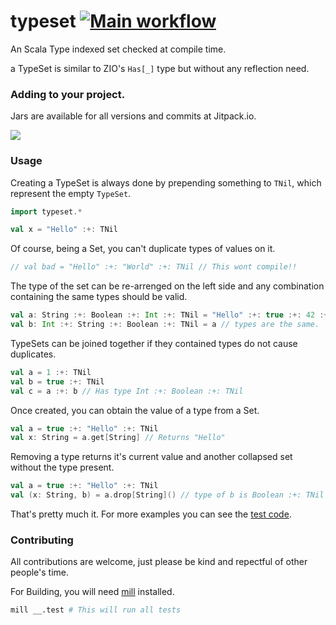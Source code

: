 # typeset [![Main workflow](https://github.com/vic/typeset/actions/workflows/workflow.yml/badge.svg)](https://github.com/vic/typeset/actions)

An Scala Type indexed set checked at compile time.

a TypeSet is similar to ZIO's `Has[_]` type but without any reflection need.

### Adding to your project.

Jars are available for all versions and commits at Jitpack.io.

[![](https://jitpack.io/v/vic/typeset.svg)](https://jitpack.io/#vic/typeset)


### Usage

Creating a TypeSet is always done by prepending something to `TNil`, which 
represent the empty `TypeSet`.

```scala
import typeset.*

val x = "Hello" :+: TNil
```

Of course, being a Set, you can't duplicate types of values on it.

```scala
// val bad = "Hello" :+: "World" :+: TNil // This wont compile!!
```

The type of the set can be re-arrenged on the left side and any combination
containing the same types should be valid.

```scala
val a: String :+: Boolean :+: Int :+: TNil = "Hello" :+: true :+: 42 :+: TNil
val b: Int :+: String :+: Boolean :+: TNil = a // types are the same.
```

TypeSets can be joined together if they contained types do not cause duplicates.

```scala
val a = 1 :+: TNil
val b = true :+: TNil
val c = a :+: b // Has type Int :+: Boolean :+: TNil
```

Once created, you can obtain the value of a type from a Set.

```scala
val a = true :+: "Hello" :+: TNil
val x: String = a.get[String] // Returns "Hello"
```

Removing a type returns it's current value and another collapsed set without the
type present.

```scala
val a = true :+: "Hello" :+: TNil
val (x: String, b) = a.drop[String]() // type of b is Boolean :+: TNil 
```

That's pretty much it. For more examples you can see the [test code](typeset/test/src).


### Contributing

All contributions are welcome, just please be kind and repectful of other
people's time.

For Building, you will need [mill](https://com-lihaoyi.github.io/mill/mill/Intro_to_Mill.html) installed.

```sh
mill __.test # This will run all tests
```
